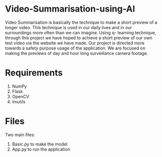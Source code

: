 # Video-Summarisation-using-AI

Video Summarisation is basically the technique to make a short preview of a longer video. This technique is used in our daily lives and in our surroundings more often than we can imagine. Using q- learning technique, through this project we have hoped to achieve a short preview of our own test video via the website we have made.
Our project is directed more towards a safety purpose usage of the 
application. We are focused on making the previews of day and
hour long surveillance camera footage.

# Requirements
1. NumPy
2. Flask
3. OpenCV
4. Imutils

# Files

Two main files: 
1. Basic.py to make the model
2. App.py to run the application
